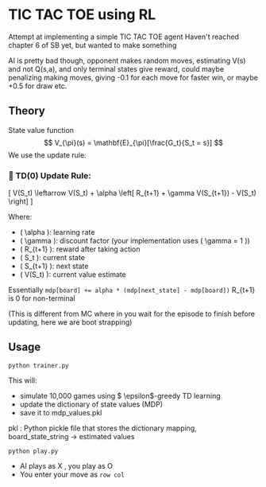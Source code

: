 # TIC TAC TOE using RL

Attempt at implementing a simple TIC TAC TOE agent 
Haven't reached chapter 6 of SB yet, but wanted to make something

AI is pretty bad though, opponent makes random moves, estimating V(s) and not Q(s,a), and only terminal states give reward, could maybe penalizing making moves, giving -0.1 for each move for faster win, or maybe +0.5 for draw etc.

## Theory

State value function
$$
V_{\pi}(s) = \mathbf{E}_{\pi}[\frac{G_t}{S_t = s}]
$$
We use the update rule:

### 🧾 TD(0) Update Rule:

\[
V(S_t) \leftarrow V(S_t) + \alpha \left[ R_{t+1} + \gamma V(S_{t+1}) - V(S_t) \right]
\]

Where:

- \( \alpha \): learning rate
- \( \gamma \): discount factor (your implementation uses \( \gamma = 1 \))
- \( R_{t+1} \): reward after taking action
- \( S_t \): current state
- \( S_{t+1} \): next state
- \( V(S_t) \): current value estimate

Essentially `mdp[board] += alpha * (mdp[next_state] - mdp[board])`
R_{t+1} is 0 for non-terminal

(This is different from MC where in you wait for the episode to finish before updating, here we are boot strapping)



## Usage

`python trainer.py`

This will:
- simulate 10,000 games using $ \epsilon$-greedy TD learning
- update the dictionary of state values (MDP)
- save it to mdp_values.pkl

pkl : Python pickle file that stores the dictionary mapping, board_state_string -> estimated values

`python play.py`
- AI plays as X , you play as O
- You enter your move as `row col`

